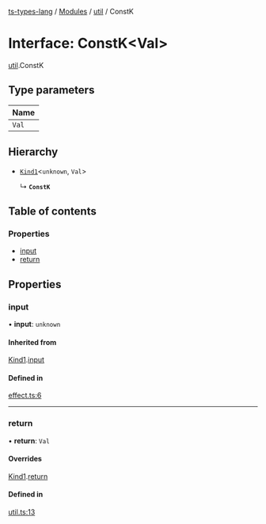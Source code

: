 [ts-types-lang](../README.md) / [Modules](../modules.md) / [util](../modules/util.md) / ConstK

# Interface: ConstK<Val\>

[util](../modules/util.md).ConstK

## Type parameters

| Name |
| :------ |
| `Val` |

## Hierarchy

- [`Kind1`](effect.Kind1.md)<`unknown`, `Val`\>

  ↳ **`ConstK`**

## Table of contents

### Properties

- [input](util.ConstK.md#input)
- [return](util.ConstK.md#return)

## Properties

### input

• **input**: `unknown`

#### Inherited from

[Kind1](effect.Kind1.md).[input](effect.Kind1.md#input)

#### Defined in

[effect.ts:6](https://github.com/phenax/ts-types-runtime-environment/blob/6c7b4f3/stdlib/effect.ts#L6)

___

### return

• **return**: `Val`

#### Overrides

[Kind1](effect.Kind1.md).[return](effect.Kind1.md#return)

#### Defined in

[util.ts:13](https://github.com/phenax/ts-types-runtime-environment/blob/6c7b4f3/stdlib/util.ts#L13)

